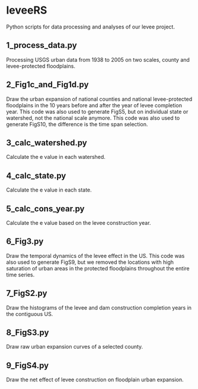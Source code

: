 # leveeRS
Python scripts for data processing and analyses of our levee project.

## 1_process_data.py
Processing USGS urban data from 1938 to 2005 on two scales, county and levee-protected floodplains.

## 2_Fig1c_and_Fig1d.py
Draw the urban expansion of national counties and national levee-protected floodplains in the 10 years before and after the year of levee completion year. This code was also used to generate FigS5, but on individual state or watershed, not the national scale anymore. This code was also used to generate FigS10, the difference is the time span selection.

## 3_calc_watershed.py
Calculate the e value in each watershed.

## 4_calc_state.py
Calculate the e value in each state.

## 5_calc_cons_year.py
Calculate the e value based on the levee construction year.

## 6_Fig3.py
Draw the temporal dynamics of the levee effect in the US. This code was also used to generate FigS9, but we removed the locations with high saturation of urban areas in the protected floodplains throughout the entire time series.

## 7_FigS2.py
Draw the histograms of the levee and dam construction completion years in the contiguous US.

## 8_FigS3.py
Draw raw urban expansion curves of a selected county.

## 9_FigS4.py
Draw the net effect of levee construction on floodplain urban expansion.
